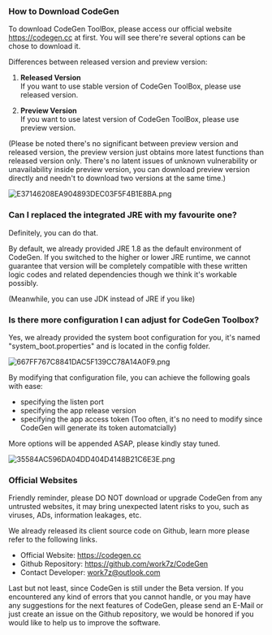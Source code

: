 ### How to Download CodeGen

To download CodeGen ToolBox, please access our official website https://codegen.cc at first. You will see there're several options can be chose to download it.

Differences between released version and preview version:

1. **Released Version**  
   If you want to use stable version of CodeGen ToolBox, please use released version.

2. **Preview Version**  
   If you want to use latest version of CodeGen ToolBox, please use preview version.

(Please be noted there's no significant between preview version and released version, the preview version just obtains more latest functions than released version only. There's no latent issues of unknown vulnerability or unavailability inside preview version, you can download preview version directly and needn't to download two versions at the same time.)

![E37146208EA904893DEC03F5F4B1E8BA.png](https://codegen.cc/res/E37146208EA904893DEC03F5F4B1E8BA.png)

### Can I replaced the integrated JRE with my favourite one?

Definitely, you can do that.

By default, we already provided JRE 1.8 as the default environment of CodeGen. If you switched to the higher or lower JRE runtime, we cannot guarantee that version will be completely compatible with these written logic codes and related dependencies though we think it's workable possibly.

(Meanwhile, you can use JDK instead of JRE if you like)

### Is there more configuration I can adjust for CodeGen Toolbox?

Yes, we already provided the system boot configuration for you, it's named "system_boot.properties" and is located in the config folder.

![667FF767C8841DAC5F139CC78A14A0F9.png](https://codegen.cc/res/667FF767C8841DAC5F139CC78A14A0F9.png)

By modifying that configuration file, you can achieve the following goals with ease:

- specifying the listen port
- specifying the app release version
- specifying the app access token (Too often, it's no need to modify since CodeGen will generate its token automatcially)

More options will be appended ASAP, please kindly stay tuned.

![35584AC596DA04DD404D4148B21C6E3E.png](https://codegen.cc/res/35584AC596DA04DD404D4148B21C6E3E.png)

### Official Websites

Friendly reminder, please DO NOT download or upgrade CodeGen from any untrusted websites, it may bring unexpected latent risks to you, such as viruses, ADs, information leakages, etc.

We already released its client source code on Github, learn more please refer to the following links.

- Official Website: https://codegen.cc
- Github Repository: https://github.com/work7z/CodeGen
- Contact Developer: work7z@outlook.com

Last but not least, since CodeGen is still under the Beta version. If you encountered any kind of errors that you cannot handle, or you may have any suggestions for the next features of CodeGen, please send an E-Mail or just create an issue on the Github repository, we would be honored if you would like to help us to improve the software.

